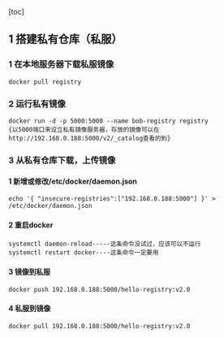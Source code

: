 [toc]

## 1 搭建私有仓库（私服）

### 1 在本地服务器下载私服镜像

```
docker pull registry
```

### 2 运行私有镜像

```
docker run -d -p 5000:5000 --name bob-registry registry
{以5000端口来设立私有镜像服务器，存放的镜像可以在http://192.168.0.188:5000/v2/_catalog查看的到}
```

### 3 从私有仓库下载，上传镜像

#### 1 新增或修改/etc/docker/daemon.json

```
echo '{ "insecure-registries":["192.168.0.188:5000"] }' > /etc/docker/daemon.json
```

#### 2 重启docker

```
systemctl daemon-reload-----这条命令没试过，应该可以不运行
systemctl restart docker----这条命令一定要用
```

#### 3 镜像到私服

```
docker push 192.168.0.188:5000/hello-registry:v2.0
```

#### 4 私服到镜像

```
docker pull 192.168.0.188:5000/hello-registry:v2.0
```